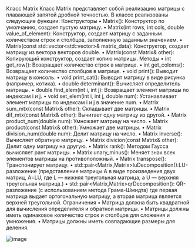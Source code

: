 Класс Matrix
Класс Matrix представляет собой реализацию матрицы с плавающей запятой дробной точностью. В классе реализованы следующие функции:
Конструкторы
•	Matrix(): Конструктор по умолчанию, создает пустую матрицу.
•	Matrix(int rows, int cols, double value_of_element): Конструктор, создает матрицу с заданным количеством строк и столбцов, заполненную заданным значением.
•	Matrix(const std::vector<std::vector<double>>& matrix_data): Конструктор, создает матрицу из вектора векторов double.
•	Matrix(const Matrix& other): Копирующий конструктор, создает копию матрицы.
Методы
•	int get_row(): Возвращает количество строк в матрице.
•	int get_coloms(): Возвращает количество столбцов в матрице.
•	void print(): Выводит матрицу в консоль.
•	void print_cat(): Выводит матрицу в виде рисунка (например, котика).
•	double determinant(): Вычисляет определитель матрицы.
•	double find_elem(int i, int j): Возвращает элемент матрицы по индексам i и j.
•	void set_elem(int i, int j, double num): Устанавливает элемент матрицы по индексам i и j в значение num.
•	Matrix sum_mtx(const Matrix& other): Складывает две матрицы.
•	Matrix dif_mtx(const Matrix& other): Вычитает одну матрицу из другой.
•	Matrix product_num(double num): Умножает матрицу на число.
•	Matrix product(const Matrix& other): Умножает две матрицы.
•	Matrix division_num(double num): Делит матрицу на число.
•	Matrix inverse(): Вычисляет обратную матрицу.
•	Matrix divicion(const Matrix& other): Делит одну матрицу на другую.
•	Matrix rank(): Методом Гаусса вычисляет ранг матрицы.
•	Matrix unary_minus(): Меняет знак всех элементов матрицы на противоположный.
•	Matrix transpose(): Транспонирует матрицу.
•	std::pair<Matrix,Matrix>luDecomposition():LU-разложение (представление матрицы A в виде произведения двух матриц, A=LU, где L — нижняя треугольная матрица, а U — верхняя треугольная матрица.)
•	std::pair<Matrix,Matrix>qrDecomposition(): QR-разложение (с использованием метода Грама-Шмидта) где первая матрица выдает ортогональную матрицу, а вторая матрица является верхней треугольной.
Ограничения
•	Матрица должна быть квадратной для вычисления определителя и обратной матрицы.
•	Матрицы должны иметь одинаковое количество строк и столбцов для сложения и умножения.
•	Матрицы должны иметь совпадающие размеры для деления.

![image](https://github.com/Libod3/Matrix/assets/117595434/c76b0eda-9ef0-4d61-9a88-d4371a86dd50)
